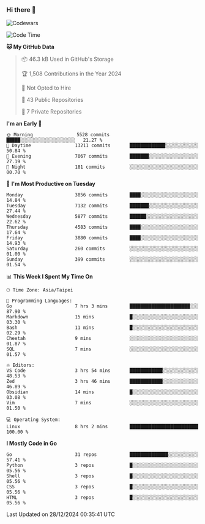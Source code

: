 ### Hi there 👋

![Codewars](https://www.codewars.com/users/omegaatt36/badges/small)

<!--START_SECTION:waka-->
![Code Time](http://img.shields.io/badge/Code%20Time-2%2C947%20hrs%2034%20mins-blue)

**🐱 My GitHub Data** 

> 📦 46.3 kB Used in GitHub's Storage 
 > 
> 🏆 1,508 Contributions in the Year 2024
 > 
> 🚫 Not Opted to Hire
 > 
> 📜 43 Public Repositories 
 > 
> 🔑 7 Private Repositories 
 > 
**I'm an Early 🐤** 

```text
🌞 Morning                5528 commits        █████░░░░░░░░░░░░░░░░░░░░   21.27 % 
🌆 Daytime                13211 commits       █████████████░░░░░░░░░░░░   50.84 % 
🌃 Evening                7067 commits        ███████░░░░░░░░░░░░░░░░░░   27.19 % 
🌙 Night                  181 commits         ░░░░░░░░░░░░░░░░░░░░░░░░░   00.70 % 
```
📅 **I'm Most Productive on Tuesday** 

```text
Monday                   3856 commits        ████░░░░░░░░░░░░░░░░░░░░░   14.84 % 
Tuesday                  7132 commits        ███████░░░░░░░░░░░░░░░░░░   27.44 % 
Wednesday                5877 commits        ██████░░░░░░░░░░░░░░░░░░░   22.62 % 
Thursday                 4583 commits        ████░░░░░░░░░░░░░░░░░░░░░   17.64 % 
Friday                   3880 commits        ████░░░░░░░░░░░░░░░░░░░░░   14.93 % 
Saturday                 260 commits         ░░░░░░░░░░░░░░░░░░░░░░░░░   01.00 % 
Sunday                   399 commits         ░░░░░░░░░░░░░░░░░░░░░░░░░   01.54 % 
```


📊 **This Week I Spent My Time On** 

```text
🕑︎ Time Zone: Asia/Taipei

💬 Programming Languages: 
Go                       7 hrs 3 mins        ██████████████████████░░░   87.90 % 
Markdown                 15 mins             █░░░░░░░░░░░░░░░░░░░░░░░░   03.30 % 
Bash                     11 mins             █░░░░░░░░░░░░░░░░░░░░░░░░   02.29 % 
Cheetah                  9 mins              ░░░░░░░░░░░░░░░░░░░░░░░░░   01.87 % 
SQL                      7 mins              ░░░░░░░░░░░░░░░░░░░░░░░░░   01.57 % 

🔥 Editors: 
VS Code                  3 hrs 54 mins       ████████████░░░░░░░░░░░░░   48.53 % 
Zed                      3 hrs 46 mins       ████████████░░░░░░░░░░░░░   46.89 % 
Obsidian                 14 mins             █░░░░░░░░░░░░░░░░░░░░░░░░   03.08 % 
Vim                      7 mins              ░░░░░░░░░░░░░░░░░░░░░░░░░   01.50 % 

💻 Operating System: 
Linux                    8 hrs 2 mins        █████████████████████████   100.00 % 
```

**I Mostly Code in Go** 

```text
Go                       31 repos            ██████████████░░░░░░░░░░░   57.41 % 
Python                   3 repos             █░░░░░░░░░░░░░░░░░░░░░░░░   05.56 % 
Shell                    3 repos             █░░░░░░░░░░░░░░░░░░░░░░░░   05.56 % 
CSS                      3 repos             █░░░░░░░░░░░░░░░░░░░░░░░░   05.56 % 
HTML                     3 repos             █░░░░░░░░░░░░░░░░░░░░░░░░   05.56 % 
```




 Last Updated on 28/12/2024 00:35:41 UTC
<!--END_SECTION:waka-->

<!--
**omegaatt36/omegaatt36** is a ✨ _special_ ✨ repository because its `README.md` (this file) appears on your GitHub profile.

Here are some ideas to get you started:

- 🔭 I’m currently working on ...
- 🌱 I’m currently learning ...
- 👯 I’m looking to collaborate on ...
- 🤔 I’m looking for help with ...
- 💬 Ask me about ...
- 📫 How to reach me: ...
- 😄 Pronouns: ...
- ⚡ Fun fact: ...
-->
